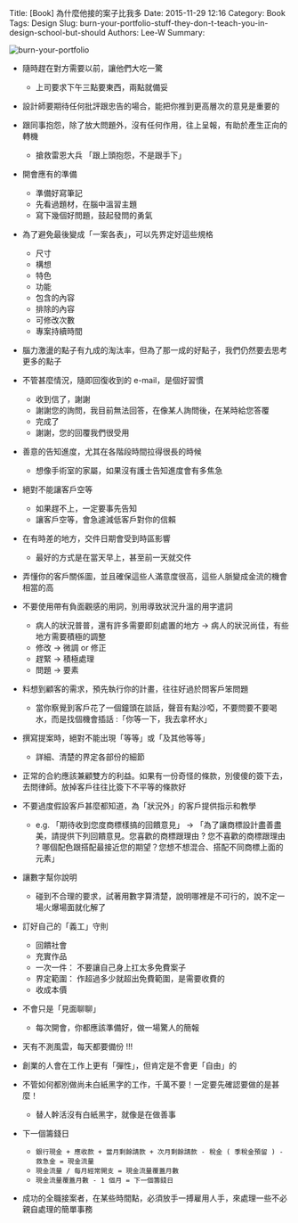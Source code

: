Title: [Book] 為什麼他接的案子比我多
Date: 2015-11-29 12:16
Category: Book
Tags: Design
Slug: burn-your-portfolio-stuff-they-don-t-teach-you-in-design-school-but-should
Authors: Lee-W
Summary: 


![burn-your-portfolio](http://pic.eslite.com/Upload/Product/201403/m/635309876178920000.jpg)

<!--more-->

- 隨時趕在對方需要以前，讓他們大吃一驚
	- 上司要求下午三點要東西，兩點就備妥

- 設計師要期待任何批評跟忠告的場合，能把你推到更高層次的意見是重要的

- 跟同事抱怨，除了放大問題外，沒有任何作用，往上呈報，有助於產生正向的轉機
	- 搶救雷恩大兵 「跟上頭抱怨，不是跟手下」

- 開會應有的準備
	- 準備好寫筆記
	- 先看過題材，在腦中溫習主題
	- 寫下幾個好問題，鼓起發問的勇氣

- 為了避免最後變成「一案各表」，可以先界定好這些規格
	- 尺寸
	- 構想
	- 特色
	- 功能
	- 包含的內容
	- 排除的內容
	- 可修改次數
	- 專案持續時間

- 腦力激盪的點子有九成的淘汰率，但為了那一成的好點子，我們仍然要去思考更多的點子

- 不管甚麼情況，隨即回復收到的 e-mail，是個好習慣
	- 收到信了，謝謝
	- 謝謝您的詢問，我目前無法回答，在像某人詢問後，在某時給您答覆
	- 完成了
	- 謝謝，您的回覆我們很受用

- 善意的告知進度，尤其在各階段時間拉得很長的時候
	- 想像手術室的家屬，如果沒有護士告知進度會有多焦急

- 絕對不能讓客戶空等
	- 如果趕不上，一定要事先告知
	- 讓客戶空等，會急遽減低客戶對你的信賴

- 在有時差的地方，交件日期會受到時區影響
	- 最好的方式是在當天早上，甚至前一天就交件

- 弄懂你的客戶關係圖，並且確保這些人滿意度很高，這些人脈變成金流的機會相當的高

- 不要使用帶有負面觀感的用詞，別用導致狀況升溫的用字遣詞
	- 病人的狀況普普，還有許多需要即刻處置的地方 → 病人的狀況尚佳，有些地方需要積極的調整
	- 修改 → 微調 or 修正
	- 趕緊 → 積極處理
	- 問題 → 要素

- 料想到顧客的需求，預先執行你的計畫，往往好過於問客戶笨問題
	- 當你察覺到客戶花了一個鐘頭在談話，聲音有點沙啞，不要問要不要喝水，而是找個機會插話 :「你等一下，我去拿杯水」

- 撰寫提案時，絕對不能出現「等等」或「及其他等等」
	- 詳細、清楚的界定各部份的細節

- 正常的合約應該兼顧雙方的利益。如果有一份奇怪的條款，別傻傻的簽下去，去問律師。放掉客戶往往比簽下不平等的條款好

- 不要過度假設客戶甚麼都知道，為「狀況外」的客戶提供指示和教學
	- e.g. 「期待收到您度商標樣搞的回饋意見」 → 「為了讓商標設計盡善盡美，請提供下列回饋意見。您喜歡的商標跟理由 ? 您不喜歡的商標跟理由 ? 哪個配色跟搭配最接近您的期望？您想不想混合、搭配不同商標上面的元素」

- 讓數字幫你說明
	- 碰到不合理的要求，試著用數字算清楚，說明哪裡是不可行的，說不定一場火爆場面就化解了

- 訂好自己的「義工」守則
	- 回饋社會
	- 充實作品
	- 一次一件： 不要讓自己身上扛太多免費案子
	- 界定範圍： 作超過多少就超出免費範圍，是需要收費的
	- 收成本價

- 不會只是「見面聊聊」
	- 每次開會，你都應該準備好，做一場驚人的簡報

- 天有不測風雲，每天都要備份 !!!

- 創業的人會在工作上更有「彈性」，但肯定是不會更「自由」的

- 不管如何都別做尚未白紙黑字的工作，千萬不要！一定要先確認要做的是甚麼！
	- 替人幹活沒有白紙黑字，就像是在做善事

- 下一個籌錢日 
	- ` 銀行現金 + 應收款 + 當月剩餘請款 + 次月剩餘請款 - 稅金 ( 季稅金預留 ) - 救急金 = 現金流量 `
	- ` 現金流量 / 每月經常開支 = 現金流量覆蓋月數 `
	- ` 現金流量覆蓋月數 - 1 個月 = 下一個籌錢日 `

- 成功的全職接案者，在某些時間點，必須放手一搏雇用人手，來處理一些不必親自處理的簡單事務